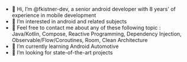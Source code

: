 - 👋 Hi, I’m @fkistner-dev, a senior android developer with 8 years' of experience in mobile development
- 👀 I’m interested in android and related subjects
- 🫡 Feel free to contact me about any of these following topic :
Java/Kotlin, Compose, Reactive Programming, Dependency Injection, Observable/Flow/Coroutines, Room, Clean Architecture
- 🌱 I’m currently learning Android Automotive
- 💞️ I’m looking for state-of-the-art projects
